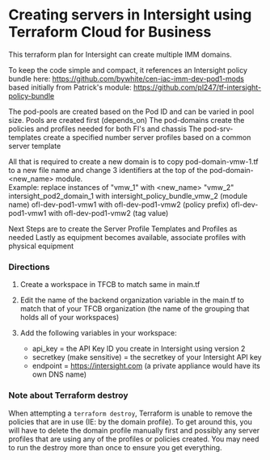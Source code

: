 
# Creating servers in Intersight using Terraform Cloud for Business

This terraform plan for Intersight can create multiple IMM domains.

To keep the code simple and compact, it references an Intersight policy bundle here:
https://github.com/bywhite/cen-iac-imm-dev-pod1-mods
based initially from Patrick's module:  https://github.com/pl247/tf-intersight-policy-bundle

The pod-pools are created based on the Pod ID and can be varied in pool size. Pools are created first (depends_on)
The pod-domains create the policies and profiles needed for both FI's and chassis
The pod-srv-templates create a specified number server profiles based on a common server template

All that is required to create a new domain is to copy pod-domain-vmw-1.tf to a new file name and change 3 identifiers at the top of the pod-domain-<new_name> module.  
    Example: replace instances of "vmw_1" with <new_name> "vmw_2"
        intersight_pod2_domain_1     with    intersight_policy_bundle_vmw_2        (module name)
        ofl-dev-pod1-vmw1                  with    ofl-dev-pod1-vmw2                     (policy prefix)
        ofl-dev-pod1-vmw1                  with    ofl-dev-pod1-vmw2                     (tag value)

Next Steps are to create the Server Profile Templates and Profiles as needed
Lastly as equipment becomes available, associate profiles with physical equipment


### Directions

1. Create a workspace in TFCB to match same in main.tf

2. Edit the name of the backend organization variable in the main.tf to match that of your TFCB organization (the name of the grouping that holds all of your workspaces)

3. Add the following variables in your workspace:
    - api_key = the API Key ID you create in Intersight using version 2
    - secretkey (make sensitive) = the secretkey of your Intersight API key
    - endpoint = https://intersight.com    (a private appliance would have its own DNS name)

### Note about Terraform destroy

When attempting a `terraform destroy`, Terraform is unable to remove the policies that are in use (IE: by the domain profile). To get around this, you will have to delete the domain profile manually first and possibly any server profiles that are using any of the profiles or policies created.
You may need to run the destroy more than once to ensure you get everything.
